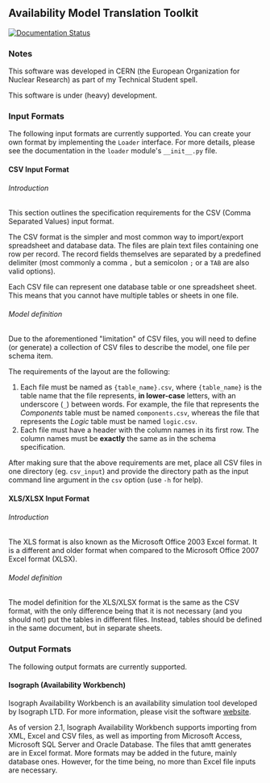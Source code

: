 ## Availability Model Translation Toolkit

[![Documentation Status](https://readthedocs.org/projects/amtt/badge/?version=latest)](http://amtt.readthedocs.io/en/latest/?badge=latest)


### Notes
This software was developed in CERN (the European Organization for Nuclear
Research) as part of my Technical Student spell.

This software is under (heavy) development.

### Input Formats
The following input formats are currently supported. You can create your own
format by implementing the `Loader` interface. For more details, please see
the documentation in the `loader` module's `__init__.py` file.

#### CSV Input Format
###### Introduction
This section outlines the specification requirements for the CSV
(Comma Separated Values) input format.

The CSV format is the simpler and most common way to import/export spreadsheet
and database data. The files are plain text files containing one row per
record. The record fields themselves are separated by a predefined delimiter
(most commonly a comma `,` but a semicolon `;` or a `TAB` are also valid
options).

Each CSV file can represent one database table or one spreadsheet sheet. This
means that you cannot have multiple tables or sheets in one file.

###### Model definition
Due to the aforementioned "limitation" of CSV files, you will need to define
(or generate) a collection of CSV files to describe the model, one file per
schema item.

The requirements of the layout are the following:
  1. Each file must be named as `{table_name}.csv`, where `{table_name}` is the
     table name that the file represents, **in lower-case** letters, with an
     underscore (`_`) between words. For example, the file that represents the
     _Components_ table must be named `components.csv`, whereas the file that
     represents the _Logic_ table must be named
     `logic.csv`.
  2. Each file must have a header with the column names in its first row. The
     column names must be **exactly** the same as in the schema specification.

After making sure that the above requirements are met, place all CSV files in
one directory (eg. `csv_input`) and provide the directory path as the input
command line argument in the `csv` option (use `-h` for help).

#### XLS/XLSX Input Format
###### Introduction
The XLS format is also known as the Microsoft Office 2003 Excel format. It is
a different and older format when compared to the Microsoft Office 2007 Excel
format (XLSX).

###### Model definition
The model definition for the XLS/XLSX format is the same as the CSV format,
with the only difference being that it is not necessary (and you should not)
put the tables in different files. Instead, tables should be defined in the
same document, but in separate sheets.

### Output Formats
The following output formats are currently supported.

#### Isograph (Availability Workbench)
Isograph Availability Workbench is an availability simulation tool developed by
Isograph LTD. For more information, please visit the software
[website](https://www.isograph.com/software/availability-workbench/).

As of version 2.1, Isograph Availability Workbench supports importing from XML,
Excel and CSV files, as well as importing from Microsoft Access, Microsoft SQL
Server and Oracle Database. The files that amtt generates are in Excel format.
More formats may be added in the future, mainly database ones. However, for the
time being, no more than Excel file inputs are necessary.
